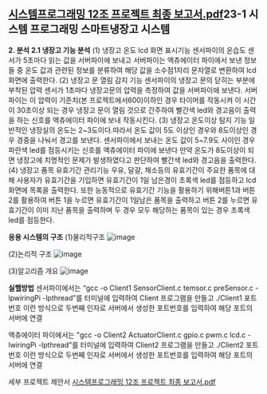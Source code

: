 [시스템프로그래밍 12조 프로젝트 최종 보고서.pdf](https://github.com/user-attachments/files/16409628/12.pdf)23-1 시스템 프로그래밍 스마트냉장고 시스템
-
**2. 분석**
**2.1 냉장고 기능 분석**
(1) 냉장고 온도 lcd 화면 표시기능
센서파이의 온습도 센서가 5초마다 읽는 값을 서버파이에 보내고 서버파이는 액츄에이터
파이에서 보낸 정보들 중 온도 값과 관련된 정보를 분류하여 해당 값을 소수점1자리
문자열로 변환하여 lcd 화면에 출력한다.
 (2) 냉장고 문 열림 감지 기능
센서파이의 냉장고 문의 닫히는 부분에 부착된 압력 센서가 1초마다 냉장고문의 압력을
측정하여 값을 서버파이에 보낸다. 서버파이는 이 압력이 기준치(본
프로젝트에서600)이하인 경우 타이머를 작동시켜 이 시간이 30초이상 되는 경우 냉장고
문이 열림 것으로 간주하여 빨간색 led와 경고음이 출력을 하는 신호를 액츄에이터 파이에
보내 작동시킨다.
 (3) 냉장고 온도이상 탐지 기능
일반적인 냉장실의 온도는 2~3도이다.따라서 온도 값이 5도 이상인 경우와 8도이상인 경우
경중을 나눠서 경고를 보낸다. 센서파이에서 보내는 온도 값이 5~7.9도 사이인 경우 파란색
led를 점등시키는 신호를 액츄에이터 파이에 보낸다 만약 온도가 8도이상이 되면 냉장고에
치명적인 문제가 발생하였다고 판단하여 빨간색 led와 경고음을 출력한다.
 (4) 냉장고 품목 유효기간 관리기능
 우유, 달걀, 채소등의 유효기간이 주요한 품목에 대해 사용자가 유효기간을 기입하면
유효기간이 1일 남은경이 초록색 led를 점등하고 lcd 화면에 목록을 출력한다.
또한 능동적으로 유효기간 기능을 활용하기 위해버튼1과 버튼2를 활용하여 버튼 1을
누르면 유효기간이 1일남은 품목을 출력하고 버튼 2를 누르면 유효기간이 이미 지난 품목을
출력하며 두 경우 모두 해당하는 품목이 있는 경우 초록색 led를 점등한다.


**응용 시스템의 구조**
(1)물리적구조 
![image](https://github.com/user-attachments/assets/18c747de-636b-405e-b87c-88684045be1d)

(2)논리적 구조
![image](https://github.com/user-attachments/assets/62538910-96fb-4cb5-b630-d6bb72cf4347)

(3)알고리즘 개요
![image](https://github.com/user-attachments/assets/dc11309d-5bb7-4426-baaa-5dd14dd901d8)

**실핼방법**
센서파이에서는 “gcc -o Client1 SensorClient.c temsor.c preSensor.c -lpwiringPi -lpthread”를 터미널에 입력하여
Client 프로그램을 만들고 ./Client1 포트번호 이런 방식으로 두번째 인자로 서버에서 생성한
포트번호를 입력하여 해당 포트의 서버에 연결

액츄에이터 파이에서는 "gcc -o Client2 ActuatorClient.c gpio.c pwm.c lcd.c -lwiringPi -lpthread"를 터미널에 입력하여 Client2 
프로그램을 만들고 ./Client2 포트번호 이런 방식으로 두번째 인자로 서버에서 생성한
포트번호를 입력하여 해당 포트의 서버에 연결


세부 프로젝트 제안서
[시스템프로그래밍 12조 프로젝트 최종 보고서.pdf](https://github.com/user-attachments/files/16409631/12.pdf)
